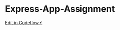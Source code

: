 # Express-App-Assignment

[Edit in Codeflow ⚡️](https://stackblitz.com/~/github.com/kjseitz/Express-App-Assignment)